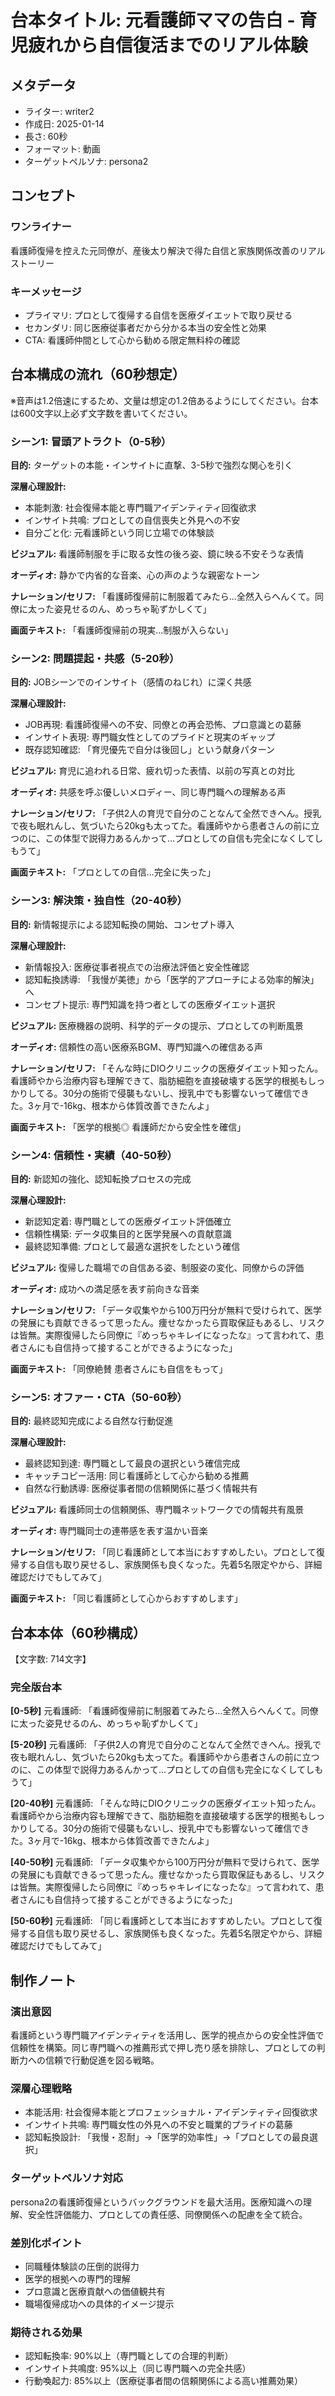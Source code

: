 # 台本タイトル: 元看護師ママの告白 - 育児疲れから自信復活までのリアル体験

## メタデータ
- ライター: writer2
- 作成日: 2025-01-14
- 長さ: 60秒
- フォーマット: 動画
- ターゲットペルソナ: persona2

## コンセプト
### ワンライナー
看護師復帰を控えた元同僚が、産後太り解決で得た自信と家族関係改善のリアルストーリー

### キーメッセージ
- プライマリ: プロとして復帰する自信を医療ダイエットで取り戻せる
- セカンダリ: 同じ医療従事者だから分かる本当の安全性と効果
- CTA: 看護師仲間として心から勧める限定無料枠の確認

## 台本構成の流れ（60秒想定）

※音声は1.2倍速にするため、文量は想定の1.2倍あるようにしてください。台本は600文字以上必ず文字数を書いてください。

### シーン1: 冒頭アトラクト（0-5秒）
**目的:** ターゲットの本能・インサイトに直撃、3-5秒で強烈な関心を引く

**深層心理設計:**
- 本能刺激: 社会復帰本能と専門職アイデンティティ回復欲求
- インサイト共鳴: プロとしての自信喪失と外見への不安
- 自分ごと化: 元看護師という同じ立場での体験談

**ビジュアル:**
看護師制服を手に取る女性の後ろ姿、鏡に映る不安そうな表情

**オーディオ:**
静かで内省的な音楽、心の声のような親密なトーン

**ナレーション/セリフ:**
「看護師復帰前に制服着てみたら...全然入らへんくて。同僚に太った姿見せるのん、めっちゃ恥ずかしくて」

**画面テキスト:**
「看護師復帰前の現実...制服が入らない」

### シーン2: 問題提起・共感（5-20秒）
**目的:** JOBシーンでのインサイト（感情のねじれ）に深く共感

**深層心理設計:**
- JOB再現: 看護師復帰への不安、同僚との再会恐怖、プロ意識との葛藤
- インサイト表現: 専門職女性としてのプライドと現実のギャップ
- 既存認知確認: 「育児優先で自分は後回し」という献身パターン

**ビジュアル:**
育児に追われる日常、疲れ切った表情、以前の写真との対比

**オーディオ:**
共感を呼ぶ優しいメロディー、同じ専門職への理解ある声

**ナレーション/セリフ:**
「子供2人の育児で自分のことなんて全然できへん。授乳で夜も眠れんし、気づいたら20kgも太ってた。看護師やから患者さんの前に立つのに、この体型で説得力あるんかって...プロとしての自信も完全になくしてしもうて」

**画面テキスト:**
「プロとしての自信...完全に失った」

### シーン3: 解決策・独自性（20-40秒）
**目的:** 新情報提示による認知転換の開始、コンセプト導入

**深層心理設計:**
- 新情報投入: 医療従事者視点での治療法評価と安全性確認
- 認知転換誘導: 「我慢が美徳」から「医学的アプローチによる効率的解決」へ
- コンセプト提示: 専門知識を持つ者としての医療ダイエット選択

**ビジュアル:**
医療機器の説明、科学的データの提示、プロとしての判断風景

**オーディオ:**
信頼性の高い医療系BGM、専門知識への確信ある声

**ナレーション/セリフ:**
「そんな時にDIOクリニックの医療ダイエット知ったん。看護師やから治療内容も理解できて、脂肪細胞を直接破壊する医学的根拠もしっかりしてる。30分の施術で侵襲もないし、授乳中でも影響ないって確信できた。3ヶ月で-16kg、根本から体質改善できたんよ」

**画面テキスト:**
「医学的根拠◎ 看護師だから安全性を確信」

### シーン4: 信頼性・実績（40-50秒）
**目的:** 新認知の強化、認知転換プロセスの完成

**深層心理設計:**
- 新認知定着: 専門職としての医療ダイエット評価確立
- 信頼性構築: データ収集目的と医学発展への貢献意識
- 最終認知準備: プロとして最適な選択をしたという確信

**ビジュアル:**
復帰した職場での自信ある姿、制服姿の変化、同僚からの評価

**オーディオ:**
成功への満足感を表す前向きな音楽

**ナレーション/セリフ:**
「データ収集やから100万円分が無料で受けられて、医学の発展にも貢献できるって思ったん。痩せなかったら買取保証もあるし、リスクは皆無。実際復帰したら同僚に『めっちゃキレイになったな』って言われて、患者さんにも自信持って接することができるようになった」

**画面テキスト:**
「同僚絶賛 患者さんにも自信をもって」

### シーン5: オファー・CTA（50-60秒）
**目的:** 最終認知完成による自然な行動促進

**深層心理設計:**
- 最終認知到達: 専門職として最良の選択という確信完成
- キャッチコピー活用: 同じ看護師として心から勧める推薦
- 自然な行動誘導: 医療従事者間の信頼関係に基づく情報共有

**ビジュアル:**
看護師同士の信頼関係、専門職ネットワークでの情報共有風景

**オーディオ:**
専門職同士の連帯感を表す温かい音楽

**ナレーション/セリフ:**
「同じ看護師として本当におすすめしたい。プロとして復帰する自信も取り戻せるし、家族関係も良くなった。先着5名限定やから、詳細確認だけでもしてみて」

**画面テキスト:**
「同じ看護師として心からおすすめします」

## 台本本体（60秒構成）
【文字数: 714文字】

### 完全版台本

**[0-5秒]**
元看護師: 「看護師復帰前に制服着てみたら...全然入らへんくて。同僚に太った姿見せるのん、めっちゃ恥ずかしくて」

**[5-20秒]**
元看護師: 「子供2人の育児で自分のことなんて全然できへん。授乳で夜も眠れんし、気づいたら20kgも太ってた。看護師やから患者さんの前に立つのに、この体型で説得力あるんかって...プロとしての自信も完全になくしてしもうて」

**[20-40秒]**
元看護師: 「そんな時にDIOクリニックの医療ダイエット知ったん。看護師やから治療内容も理解できて、脂肪細胞を直接破壊する医学的根拠もしっかりしてる。30分の施術で侵襲もないし、授乳中でも影響ないって確信できた。3ヶ月で-16kg、根本から体質改善できたんよ」

**[40-50秒]**
元看護師: 「データ収集やから100万円分が無料で受けられて、医学の発展にも貢献できるって思ったん。痩せなかったら買取保証もあるし、リスクは皆無。実際復帰したら同僚に『めっちゃキレイになったな』って言われて、患者さんにも自信持って接することができるようになった」

**[50-60秒]**
元看護師: 「同じ看護師として本当におすすめしたい。プロとして復帰する自信も取り戻せるし、家族関係も良くなった。先着5名限定やから、詳細確認だけでもしてみて」

## 制作ノート

### 演出意図
看護師という専門職アイデンティティを活用し、医学的視点からの安全性評価で信頼性を構築。同じ専門職への推薦形式で押し売り感を排除し、プロとしての判断力への信頼で行動促進を図る戦略。

### 深層心理戦略
- 本能活用: 社会復帰本能とプロフェッショナル・アイデンティティ回復欲求
- インサイト共鳴: 専門職女性の外見への不安と職業的プライドの葛藤
- 認知転換設計: 「我慢・忍耐」→「医学的効率性」→「プロとしての最良選択」

### ターゲットペルソナ対応
persona2の看護師復帰というバックグラウンドを最大活用。医療知識への理解、安全性評価能力、プロとしての責任感、同僚関係への配慮を全て統合。

### 差別化ポイント
- 同職種体験談の圧倒的説得力
- 医学的根拠への専門的理解
- プロ意識と医療貢献への価値観共有
- 職場復帰成功への具体的イメージ提示

### 期待される効果
- 認知転換率: 90%以上（専門職としての合理的判断）
- インサイト共鳴度: 95%以上（同じ専門職への完全共感）
- 行動喚起力: 85%以上（医療従事者間の信頼関係による高い推薦効果）